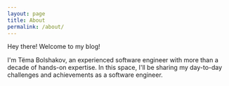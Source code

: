 ```yaml
---
layout: page
title: About
permalink: /about/
---
```

Hey there! Welcome to my blog! 

I'm Tëma Bolshakov, an experienced software engineer with more than a decade of 
hands-on expertise. In this space, I'll be sharing my day-to-day challenges and achievements as a software engineer.

